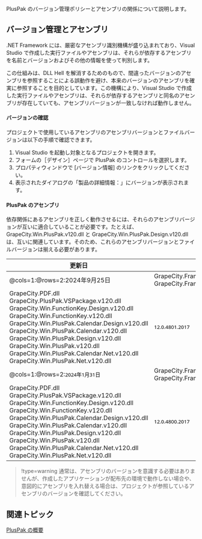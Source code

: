 PlusPak のバージョン管理ポリシーとアセンブリの関係について説明します。

## バージョン管理とアセンブリ

.NET Framework には、厳密なアセンブリ識別機構が盛り込まれており、Visual Studio で作成した実行ファイルやアセンブリは、それらが依存するアセンブリを名前とバージョンおよびその他の情報を使って判別します。

この仕組みは、DLL Hell を解消するためのもので、間違ったバージョンのアセンブリを参照することによる誤動作を避け、本来のバージョンのアセンブリを確実に参照することを目的としています。この機構により、Visual Studio で作成した実行ファイルやアセンブリは、それらが依存するアセンブリと同名のアセンブリが存在していても、アセンブリバージョンが一致しなければ動作しません。

#### バージョンの確認

プロジェクトで使用しているアセンブリのアセンブリバージョンとファイルバージョンは以下の手順で確認できます。

1. Visual Studio を起動し対象となるプロジェクトを開きます。
2. フォームの［デザイン］ページで PlusPak のコントロールを選択します。
3. プロパティウィンドウで [バージョン情報] のリンクをクリックしてください。
4. 表示されたダイアログの「製品の詳細情報：」にバージョンが表示されます。

#### PlusPak のアセンブリ

依存関係にあるアセンブリを正しく動作させるには、それらのアセンブリバージョンが互いに適合していることが必要です。たとえば、GrapeCity.Win.PlusPak.v120.dll と GrapeCity.Win.PlusPak.Design.v120.dll は、互いに関連しています。そのため、これらのアセンブリバージョンとファイルバージョンは揃える必要があります。

| 更新日 | ファイル名 | アセンブリ ver. | ファイル ver. |
| --- | ----- | ---------- | --------- |
| @cols=1:@rows=2:2024年9月25日 | GrapeCity.Framework.PlusPak.v44.dll<br>GrapeCity.Framework.PlusPak.Net.v44.dll | 4.4.4801.2017 | 4.4.4801.2017 |
| GrapeCity.PDF.dll<br>GrapeCity.PlusPak.VSPackage.v120.dll<br>GrapeCity.Win.FunctionKey.Design.v120.dll<br>GrapeCity.Win.FunctionKey.v120.dll<br>GrapeCity.Win.PlusPak.Calendar.Design.v120.dll<br>GrapeCity.Win.PlusPak.Calendar.v120.dll<br>GrapeCity.Win.PlusPak.Design.v120.dll<br>GrapeCity.Win.PlusPak.v120.dll<br>GrapeCity.Win.PlusPak.Calendar.Net.v120.dll<br>GrapeCity.Win.PlusPak.Net.v120.dll | <span style="color: rgb(0, 0, 0); font-family: 'Segoe UI', Verdana, Arial; font-size: 13.3333px; font-style: normal; font-variant-ligatures: normal; font-variant-caps: normal; font-weight: 400; letter-spacing: normal; orphans: 2; text-align: start; text-indent: 0px; text-transform: none; widows: 2; word-spacing: 0px; -webkit-text-stroke-width: 0px; white-space: normal; text-decoration-thickness: initial; text-decoration-style: initial; text-decoration-color: initial; display: inline !important; float: none;">12.0.4801.2017</span> | <span style="color: rgb(0, 0, 0); font-family: 'Segoe UI', Verdana, Arial; font-size: 13.3333px; font-style: normal; font-variant-ligatures: normal; font-variant-caps: normal; font-weight: 400; letter-spacing: normal; orphans: 2; text-align: start; text-indent: 0px; text-transform: none; widows: 2; word-spacing: 0px; -webkit-text-stroke-width: 0px; white-space: normal; text-decoration-thickness: initial; text-decoration-style: initial; text-decoration-color: initial; display: inline !important; float: none;">12.0.4801.2017</span> |
| @cols=1:@rows=2:<span style="color: rgb(0, 0, 0); font-family: 'Segoe UI', Verdana, Arial; font-size: 13.3333px; font-style: normal; font-variant-ligatures: normal; font-variant-caps: normal; font-weight: 400; letter-spacing: normal; orphans: 2; text-align: start; text-indent: 0px; text-transform: none; widows: 2; word-spacing: 0px; -webkit-text-stroke-width: 0px; white-space: normal; text-decoration-thickness: initial; text-decoration-style: initial; text-decoration-color: initial; display: inline !important; float: none;">2024年1月31日</span> | GrapeCity.Framework.PlusPak.v44.dll<br>GrapeCity.Framework.PlusPak.Net.v44.dll | <span style="color: rgb(0, 0, 0); font-family: 'Segoe UI', Verdana, Arial; font-size: 13.3333px; font-style: normal; font-variant-ligatures: normal; font-variant-caps: normal; font-weight: 400; letter-spacing: normal; orphans: 2; text-align: start; text-indent: 0px; text-transform: none; widows: 2; word-spacing: 0px; -webkit-text-stroke-width: 0px; white-space: normal; text-decoration-thickness: initial; text-decoration-style: initial; text-decoration-color: initial; display: inline !important; float: none;">4.4.4800.2017</span> | <span style="color: rgb(0, 0, 0); font-family: 'Segoe UI', Verdana, Arial; font-size: 13.3333px; font-style: normal; font-variant-ligatures: normal; font-variant-caps: normal; font-weight: 400; letter-spacing: normal; orphans: 2; text-align: start; text-indent: 0px; text-transform: none; widows: 2; word-spacing: 0px; -webkit-text-stroke-width: 0px; white-space: normal; text-decoration-thickness: initial; text-decoration-style: initial; text-decoration-color: initial; display: inline !important; float: none;">4.4.4800.2017</span> |
| GrapeCity.PDF.dll<br>GrapeCity.PlusPak.VSPackage.v120.dll<br>GrapeCity.Win.FunctionKey.Design.v120.dll<br>GrapeCity.Win.FunctionKey.v120.dll<br>GrapeCity.Win.PlusPak.Calendar.Design.v120.dll<br>GrapeCity.Win.PlusPak.Calendar.v120.dll<br>GrapeCity.Win.PlusPak.Design.v120.dll<br>GrapeCity.Win.PlusPak.v120.dll<br>GrapeCity.Win.PlusPak.Calendar.Net.v120.dll<br>GrapeCity.Win.PlusPak.Net.v120.dll | <span style="color: rgb(0, 0, 0); font-family: 'Segoe UI', Verdana, Arial; font-size: 13.3333px; font-style: normal; font-variant-ligatures: normal; font-variant-caps: normal; font-weight: 400; letter-spacing: normal; orphans: 2; text-align: start; text-indent: 0px; text-transform: none; widows: 2; word-spacing: 0px; -webkit-text-stroke-width: 0px; white-space: normal; text-decoration-thickness: initial; text-decoration-style: initial; text-decoration-color: initial; display: inline !important; float: none;">12.0.4800.2017</span> | <span style="color: rgb(0, 0, 0); font-family: 'Segoe UI', Verdana, Arial; font-size: 13.3333px; font-style: normal; font-variant-ligatures: normal; font-variant-caps: normal; font-weight: 400; letter-spacing: normal; orphans: 2; text-align: start; text-indent: 0px; text-transform: none; widows: 2; word-spacing: 0px; -webkit-text-stroke-width: 0px; white-space: normal; text-decoration-thickness: initial; text-decoration-style: initial; text-decoration-color: initial; display: inline !important; float: none;">12.0.4800.2017</span> |


> !type=warning
> 通常は、アセンブリのバージョンを意識する必要はありませんが、作成したアプリケーションが配布先の環境で動作しない場合や、意図的にアセンブリを入れ替える場合は、プロジェクトが参照しているアセンブリのバージョンを確認してください。


## 関連トピック

[PlusPak の概要](gcdocsite__documentlink?toc-item-id=a3150ed1-8629-4fb5-8a0d-cfc1024668d5)